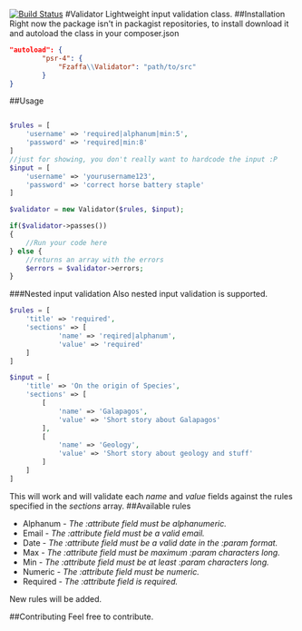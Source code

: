 [![Build
Status](https://travis-ci.org/fzaffa/Validator.svg?branch=master)](https://travis-ci.org/fzaffa/Validator)
#Validator
Lightweight input validation class.
##Installation
Right now the package isn't in packagist repositories, to install download it and autoload the class in your composer.json
```json
"autoload": {
        "psr-4": {
            "Fzaffa\\Validator": "path/to/src"
        }
}
```
##Usage
```php

$rules = [
	'username' => 'required|alphanum|min:5',
	'password' => 'required|min:8'
]
//just for showing, you don't really want to hardcode the input :P
$input = [
	'username' => 'yourusername123',
	'password' => 'correct horse battery staple'
]

$validator = new Validator($rules, $input);

if($validator->passes())
{
	//Run your code here
} else {
	//returns an array with the errors
	$errors = $validator->errors;
}
```
###Nested input validation
Also nested input validation is supported.
```php
$rules = [
	'title' => 'required',
	'sections' => [
			'name' => 'reqired|alphanum',
			'value' => 'required'
	]
]

$input = [
	'title' => 'On the origin of Species',
	'sections' => [
		[
			'name' => 'Galapagos',
			'value' => 'Short story about Galapagos'
		],
		[
			'name' => 'Geology',
			'value' => 'Short story about geology and stuff'
		]
	]
]
```
This will work and will validate each *name* and *value* fields against the rules specified in the *sections* array.
##Available rules
- Alphanum - *The :attribute field must be alphanumeric.*
- Email - *The :attribute field must be a valid email.*
- Date - *The :attribute field must be a valid date in the :param format.*
- Max - *The :attribute field must be maximum :param characters long.*
- Min - *The :attribute field must be at least :param characters long.*
- Numeric - *The :attribute field must be numeric.*
- Required - *The :attribute field is required.*


 New rules will be added.
 
 ##Contributing
 Feel free to contribute.
 
